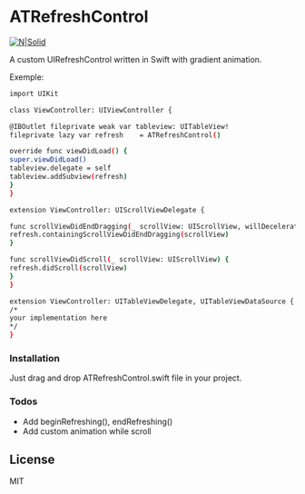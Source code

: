 # ATRefreshControl

[![N|Solid](https://i.imgur.com/sdxV5Yq.gif)](https://i.imgur.com/sdxV5Yq.gif)

A custom UIRefreshControl written in Swift with gradient animation.

Exemple:
```sh
import UIKit

class ViewController: UIViewController {

@IBOutlet fileprivate weak var tableview: UITableView!
fileprivate lazy var refresh 	= ATRefreshControl()

override func viewDidLoad() {
super.viewDidLoad()
tableview.delegate = self
tableview.addSubview(refresh)
}
}

extension ViewController: UIScrollViewDelegate {

func scrollViewDidEndDragging(_ scrollView: UIScrollView, willDecelerate decelerate: Bool) {
refresh.containingScrollViewDidEndDragging(scrollView)
}

func scrollViewDidScroll(_ scrollView: UIScrollView) {
refresh.didScroll(scrollView)
}
}

extension ViewController: UITableViewDelegate, UITableViewDataSource {
/*
your implementation here
*/
}
```

### Installation
Just drag and drop ATRefreshControl.swift file in your project.

### Todos

- Add beginRefreshing(), endRefreshing()
- Add custom animation while scroll

License
----
MIT


